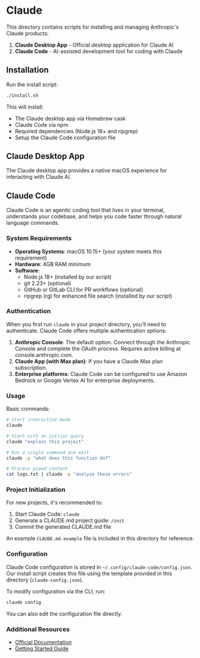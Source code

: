 # Claude

This directory contains scripts for installing and managing Anthropic's Claude products:

1. **Claude Desktop App** - Official desktop application for Claude AI
2. **Claude Code** - AI-assisted development tool for coding with Claude

## Installation

Run the install script:

```bash
./install.sh
```

This will install:

- The Claude desktop app via Homebrew cask
- Claude Code via npm
- Required dependencies (Node.js 18+ and ripgrep)
- Setup the Claude Code configuration file

## Claude Desktop App

The Claude desktop app provides a native macOS experience for interacting with Claude AI.

## Claude Code

Claude Code is an agentic coding tool that lives in your terminal, understands your codebase, and helps you code faster through natural language commands.

### System Requirements

- **Operating Systems**: macOS 10.15+ (your system meets this requirement)
- **Hardware**: 4GB RAM minimum
- **Software**:
  - Node.js 18+ (installed by our script)
  - git 2.23+ (optional)
  - GitHub or GitLab CLI for PR workflows (optional)
  - ripgrep (rg) for enhanced file search (installed by our script)

### Authentication

When you first run `claude` in your project directory, you'll need to authenticate. Claude Code offers multiple authentication options:

1. **Anthropic Console**: The default option. Connect through the Anthropic Console and complete the OAuth process. Requires active billing at console.anthropic.com.
2. **Claude App (with Max plan)**: If you have a Claude Max plan subscription.
3. **Enterprise platforms**: Claude Code can be configured to use Amazon Bedrock or Google Vertex AI for enterprise deployments.

### Usage

Basic commands:

```bash
# Start interactive mode
claude

# Start with an initial query
claude "explain this project"

# Run a single command and exit
claude -p "what does this function do?"

# Process piped content
cat logs.txt | claude -p "analyze these errors"
```

### Project Initialization

For new projects, it's recommended to:

1. Start Claude Code: `claude`
2. Generate a CLAUDE.md project guide: `/init`
3. Commit the generated CLAUDE.md file

An example `CLAUDE.md.example` file is included in this directory for reference.

### Configuration

Claude Code configuration is stored in `~/.config/claude-code/config.json`. Our install script creates this file using the template provided in this directory (`claude-config.json`).

To modify configuration via the CLI, run:

```bash
claude config
```

You can also edit the configuration file directly.

### Additional Resources

- [Official Documentation](https://docs.anthropic.com/en/docs/claude-code/overview)
- [Getting Started Guide](https://docs.anthropic.com/en/docs/claude-code/getting-started)
